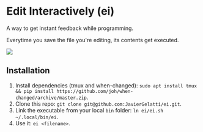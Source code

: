 # Edit Interactively (ei)
A way to get instant feedback while programming.

Everytime you save the file you're editing, its contents get executed.

![](https://media.giphy.com/media/gFECBcXYhudnkLctdH/source.gif)

## Installation
1. Install dependencies (tmux and when-changed): `sudo apt install tmux && pip install https://github.com/joh/when-changed/archive/master.zip`.
2. Clone this repo: `git clone git@github.com:JavierGelatti/ei.git`.
3. Link the executable from your local `bin` folder: `ln ei/ei.sh ~/.local/bin/ei`.
4. Use it: `ei <filename>`.
